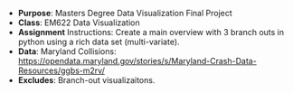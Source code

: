 - **Purpose**: Masters Degree Data Visualization Final Project
- **Class**: EM622 Data Visualization
- **Assignment** Instructions: Create a main overview with 3 branch outs in python using a rich data set (multi-variate).
- **Data**: Maryland Collisions: https://opendata.maryland.gov/stories/s/Maryland-Crash-Data-Resources/ggbs-m2rv/
- **Excludes**: Branch-out visualizaitons.
